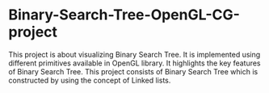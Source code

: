 # Binary-Search-Tree-OpenGL-CG-project
This project is about visualizing Binary Search Tree. It is implemented using different primitives available in OpenGL library. It highlights the key features of Binary Search Tree. This project consists of Binary Search Tree which is constructed by using the concept of Linked lists.
